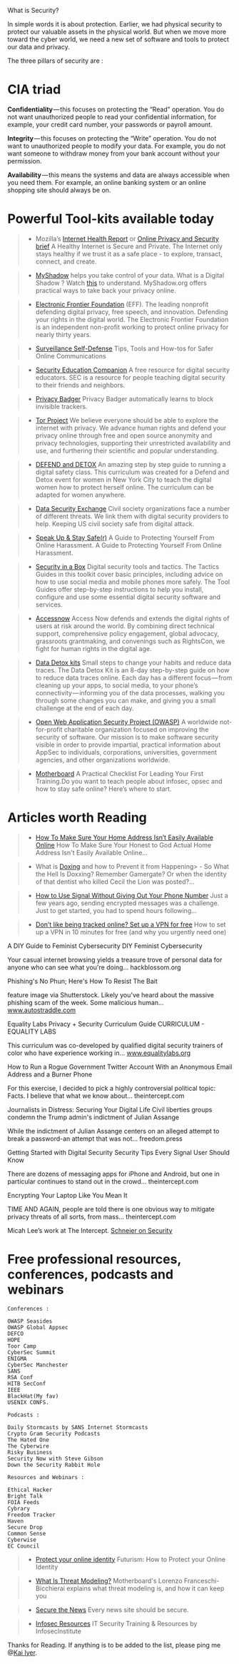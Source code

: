 What is Security?

In simple words it is about protection. Earlier, we had physical security to protect our valuable assets in the physical world. But when we move more toward the cyber world, we need a new set of software and tools to protect our data and privacy.

The three pillars of security are :

# CIA triad

<b>Confidentiality</b> — this focuses on protecting the “Read” operation. You do not want unauthorized people to read your confidential information, for example, your credit card number, your passwords or payroll amount.

<b>Integrity</b> — this focuses on protecting the “Write” operation. You do not want to unauthorized people to modify your data. For example, you do not want someone to withdraw money from your bank account without your permission.

<b>Availability</b> — this means the systems and data are always accessible when you need them. For example, an online banking system or an online shopping site should always be on.

# Powerful Tool-kits available today


> - Mozilla’s [Internet Health Report](https://internethealthreport.org/) or [Online Privacy and Security brief](https://assets.mozilla.net/pdf/IHPbriefs_Online_Privacy_March_2017.pdf)
    A Healthy Internet is Secure and Private. The Internet only stays healthy if we trust it as a safe place - to explore, transact, connect, and create.

> - [MyShadow](https://myshadow.org/train) helps you take control of your data.
    What is a Digital Shadow ? Watch [this](https://myshadow.org/media/video/what-is-a-digital-shadow.mp4) to understand.
    MyShadow.org offers practical ways to take back your privacy online.

> - [Electronic Frontier Foundation](www.eff.org) (EFF). The leading nonprofit defending digital privacy, free speech, and innovation.
    Defending your rights in the digital world. The Electronic Frontier Foundation is an independent non-profit working to protect online privacy for nearly thirty years.

> - [Surveillance Self-Defense](ssd.eff.org)
    Tips, Tools and How-tos for Safer Online Communications

> - [Security Education Companion](sec.eff.org)
    A free resource for digital security educators. SEC is a resource for people teaching digital security to their friends and neighbors.

> - [Privacy Badger](https://www.eff.org/privacybadger) 
    Privacy Badger automatically learns to block invisible trackers.

> - [Tor Project](www.torproject.org)
    We believe everyone should be able to explore the internet with privacy. We advance human rights and defend your privacy online through free and open source anonymity and privacy technologies, supporting their unrestricted availability and use, and furthering their scientific and popular understanding.

> - [DEFEND and DETOX](https://thimbleprojects.org/amira/283780/#overview) 
    An amazing step by step guide to running a digital safety class. This curriculum was created for a Defend and Detox event for women in New York City to teach the digital women how to protect herself online. The curriculum can be adapted for women anywhere.

> - [Data Security Exchange](https://www.digitalsecurityexchange.org/) 
    Civil society organizations face a number of different threats. We link them with digital security providers to help. Keeping US civil society safe from digital attack.

> - [Speak Up & Stay Safe(r)](https://onlinesafety.feministfrequency.com/en/)
    A Guide to Protecting Yourself From Online Harassment. A Guide to Protecting Yourself From Online Harassment.

> - [Security in a Box](tacticssecurityinabox.org)
    Digital security tools and tactics. The Tactics Guides in this toolkit cover basic principles, including advice on how to use social media and mobile phones more safely. The Tool Guides offer step-by-step instructions to help you install, configure and use some essential digital security software and services.

> - [Accessnow](https://www.accessnow.org/first-look-at-digital-security/)
    Access Now defends and extends the digital rights of users at risk around the world. By combining direct technical support, comprehensive policy engagement, global advocacy, grassroots grantmaking, and convenings such as RightsCon, we fight for human rights in the digital age.

> - [Data Detox kits](https://tacticaltech.org/news/data-detox-kit/) 
    Small steps to change your habits and reduce data traces. The Data Detox Kit is an 8-day step-by-step guide on how to reduce data traces online. Each day has a different focus — from cleaning up your apps, to social media, to your phone’s connectivity — informing you of the data processes, walking you through some changes you can make, and giving you a small challenge at the end of each day.

> - [Open Web Application Security Project (OWASP)](https://www.owasp.org/index.php/Main_Page)
    A worldwide not-for-profit charitable organization focused on improving the security of software. Our mission is to make software security visible in order to provide impartial, practical information about AppSec to individuals, corporations, universities, government agencies, and other organizations worldwide.

> - [Motherboard](https://motherboard.vice.com/en_us/article/4xby8g/how-to-give-a-digital-security-training)
    A Practical Checklist For Leading Your First Training.Do you want to teach people about infosec, opsec and how to stay safe online? Here’s where to start.

# Articles worth Reading

> - [How To Make Sure Your Home Address Isn’t Easily Available Online](https://www.autostraddle.com/how-to-make-sure-your-honest-to-god-actual-home-address-isnt-easily-available-online-365455/)
    How To Make Sure Your Honest to God Actual Home Address Isn't Easily Available Online...

> - What is [Doxing](https://www.propublica.org/article/so-what-the-hell-is-doxxing) and how to Prevent it from Happening> - 
    So What the Hell Is Doxxing? Remember Gamergate? Or when the identity of that dentist who killed Cecil the Lion was posted?... 

> - [How to Use Signal Without Giving Out Your Phone Number](https://theintercept.com/2017/09/28/signal-tutorial-second-phone-number/)
    Just a few years ago, sending encrypted messages was a challenge. Just to get started, you had to spend hours following...

> - [Don’t like being tracked online? Set up a VPN for free](https://medium.freecodecamp.org/how-to-set-up-a-vpn-in-5-minutes-for-free-and-why-you-urgently-need-one-d5cdba361907)
    How to set up a VPN in 10 minutes for free (and why you urgently need one)

A DIY Guide to Feminist Cybersecurity
DIY Feminist Cybersecurity

Your casual internet browsing yields a treasure trove of personal data for anyone who can see what you're doing…
hackblossom.org

Phishing's No Phun; Here's How To Resist The Bait

feature image via Shutterstock. Likely you've heard about the massive phishing scam of the week. Some malicious human…
www.autostraddle.com

Equality Labs Privacy + Security Curriculum Guide
CURRICULUM - EQUALITY LABS

This curriculum was co-developed by qualified digital security trainers of color who have experience working in…
www.equalitylabs.org

How to Run a Rogue Government Twitter Account With an Anonymous Email Address and a Burner Phone

For this exercise, I decided to pick a highly controversial political topic: Facts. I believe that what we know about…
theintercept.com

Journalists in Distress: Securing Your Digital Life
Civil liberties groups condemn the Trump admin's indictment of Julian Assange

While the indictment of Julian Assange centers on an alleged attempt to break a password-an attempt that was not…
freedom.press

Getting Started with Digital Security
Security Tips Every Signal User Should Know

There are dozens of messaging apps for iPhone and Android, but one in particular continues to stand out in the crowd…
theintercept.com

Encrypting Your Laptop Like You Mean It

TIME AND AGAIN, people are told there is one obvious way to mitigate privacy threats of all sorts, from mass…
theintercept.com

Micah Lee’s work at The Intercept.
[Schneier on Security](https://theintercept.com/staff/micah-lee/)


# Free professional resources, conferences, podcasts and webinars

    Conferences :

    OWASP Seasides
    OWASP Global Appsec 
    DEFCO
    HOPE
    Toor Camp
    CyberSec Summit
    ENIGMA
    CyberSec Manchester
    SANS
    RSA Conf
    HITB SecConf
    IEEE
    BlackHat(My fav) 
    USENIX CONFS.

    Podcasts :

    Daily Stormcasts by SANS Internet Stormcasts
    Crypto Gram Security Podcasts
    The Hated One
    The Cyberwire
    Risky Business
    Security Now with Steve Gibson
    Down the Security Rabbit Hole

    Resources and Webinars :

    Ethical Hacker
    Bright Talk 
    FOIA Feeds
    Cybrary
    Freedom Tracker
    Haven
    Secure Drop
    Common Sense
    Cyberwise
    EC Council

> - [Protect your online identity](https://youtu.be/ok0BKGZIZ6c)
    Futurism: How to Protect your Online Identity
    
> - [What Is Threat Modeling?](https://video.vice.com/en_us/video/motherboard-hacking-week-what-is-threat-modeling/5a0b2378177dd428d3222d68?ref=motherboard)
    Motherboard's Lorenzo Franceschi-Bicchierai explains what threat modeling is, and how it can keep you


> - [Secure the News](https://securethe.news/)
    Every news site should be secure.

> - [Infosec Resources](https://resources.infosecinstitute.com/)
    IT Security Training & Resources by InfosecInstitute

Thanks for Reading.
If anything is to be added to the list, please ping me @[Kai Iyer](https://twitter.com/kaiiyer).
